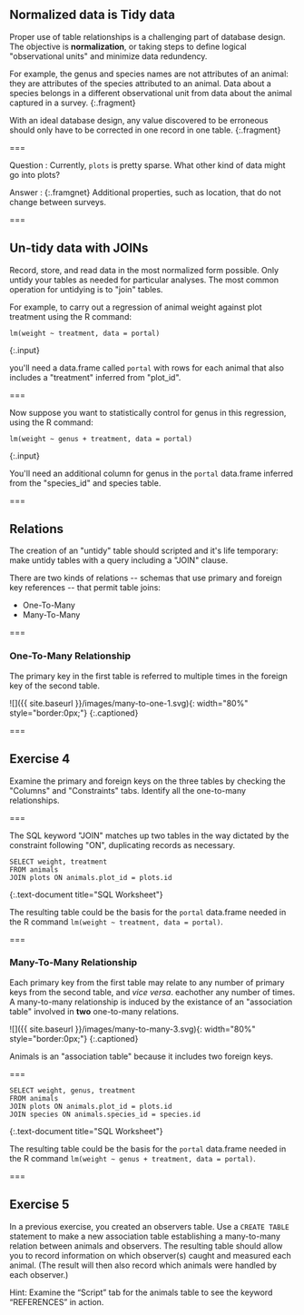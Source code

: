 ---
---

## Normalized data is Tidy data

Proper use of table relationships is a challenging part of database design.
The objective is **normalization**, or taking steps to define logical "observational units" and minimize data redundency.

For example, the genus and species names are not attributes of an animal: they are attributes of the species attributed to an animal.
Data about a species belongs in a different observational unit from data about the animal captured in a survey.
{:.fragment}

With an ideal database design, any value discovered to be erroneous should only have to be corrected in one record in one table.
{:.fragment}

===

Question
: Currently, `plots` is pretty sparse. What other kind of data might go into plots?

Answer
: {:.framgnet} Additional properties, such as location, that do not change between surveys.

===

## Un-tidy data with JOINs

Record, store, and read data in the most normalized form possible. Only untidy your tables as needed for particular analyses.
The most common operation for untidying is to "join" tables.

For example, to carry out a regression of animal weight against plot treatment using the R command:

```
lm(weight ~ treatment, data = portal)
```
{:.input}

you'll need a data.frame called `portal` with rows for each animal that also includes a "treatment" inferred from "plot_id".

===

Now suppose you want to statistically control for genus in this regression, using the R command:

```
lm(weight ~ genus + treatment, data = portal)
```
{:.input}

You'll need an additional column for genus in the `portal` data.frame inferred from the "species_id" and species table.

===

## Relations

The creation of an "untidy" table should scripted and it's life temporary: make untidy tables with a query including a "JOIN" clause.

There are two kinds of relations -- schemas that use primary and foreign key references -- that permit table joins:

- One-To-Many
- Many-To-Many

===

### One-To-Many Relationship

The primary key in the first table is referred to multiple times in the foreign key of the second table.

![]({{ site.baseurl }}/images/many-to-one-1.svg){: width="80%" style="border:0px;"}
{:.captioned}

===

## Exercise 4

Examine the primary and foreign keys on the three tables by checking the "Columns" and "Constraints" tabs. Identify all the one-to-many relationships.

===

The SQL keyword "JOIN" matches up two tables in the way dictated by the constraint following "ON", duplicating records as necessary.

```
SELECT weight, treatment
FROM animals
JOIN plots ON animals.plot_id = plots.id
```
{:.text-document title="SQL Worksheet"}

The resulting table could be the basis for the `portal` data.frame needed in the R command `lm(weight ~ treatment, data = portal)`.

===

### Many-To-Many Relationship

Each primary key from the first table may relate to any number of primary keys from the second table, and *vice versa*.  eachother any number of times. A many-to-many relationship is induced by the existance of an "association table" involved in **two** one-to-many relations.

![]({{ site.baseurl }}/images/many-to-many-3.svg){: width="80%" style="border:0px;"}
{:.captioned}

Animals is an "association table" because it includes two foreign keys.

===

```
SELECT weight, genus, treatment
FROM animals
JOIN plots ON animals.plot_id = plots.id
JOIN species ON animals.species_id = species.id
```
{:.text-document title="SQL Worksheet"}

The resulting table could be the basis for the `portal` data.frame needed in the R command `lm(weight ~ genus + treatment, data = portal)`.

===

## Exercise 5

In a previous exercise, you created an observers table. Use a `CREATE TABLE` statement to make a new association table establishing a many-to-many relation between animals and observers. The resulting table should allow you to record information on which observer(s) caught and measured each animal. (The result will then also record which animals were handled by each observer.)

Hint: Examine the “Script” tab for the animals table to see the keyword “REFERENCES” in action.
